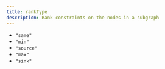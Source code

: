 ```yaml
---
title: rankType
description: Rank constraints on the nodes in a subgraph
---
```

* `"same"`
* `"min"`
* `"source"`
* `"max"`
* `"sink"`
